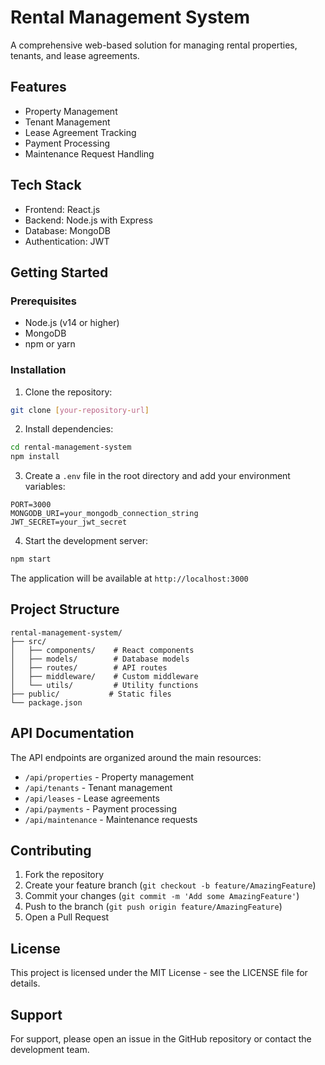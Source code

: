 # Rental Management System

A comprehensive web-based solution for managing rental properties, tenants, and lease agreements.

## Features

- Property Management
- Tenant Management
- Lease Agreement Tracking
- Payment Processing
- Maintenance Request Handling

## Tech Stack

- Frontend: React.js
- Backend: Node.js with Express
- Database: MongoDB
- Authentication: JWT

## Getting Started

### Prerequisites

- Node.js (v14 or higher)
- MongoDB
- npm or yarn

### Installation

1. Clone the repository:
```bash
git clone [your-repository-url]
```

2. Install dependencies:
```bash
cd rental-management-system
npm install
```

3. Create a `.env` file in the root directory and add your environment variables:
```
PORT=3000
MONGODB_URI=your_mongodb_connection_string
JWT_SECRET=your_jwt_secret
```

4. Start the development server:
```bash
npm start
```

The application will be available at `http://localhost:3000`

## Project Structure

```
rental-management-system/
├── src/
│   ├── components/    # React components
│   ├── models/        # Database models
│   ├── routes/        # API routes
│   ├── middleware/    # Custom middleware
│   └── utils/         # Utility functions
├── public/           # Static files
└── package.json
```

## API Documentation

The API endpoints are organized around the main resources:

- `/api/properties` - Property management
- `/api/tenants` - Tenant management
- `/api/leases` - Lease agreements
- `/api/payments` - Payment processing
- `/api/maintenance` - Maintenance requests

## Contributing

1. Fork the repository
2. Create your feature branch (`git checkout -b feature/AmazingFeature`)
3. Commit your changes (`git commit -m 'Add some AmazingFeature'`)
4. Push to the branch (`git push origin feature/AmazingFeature`)
5. Open a Pull Request

## License

This project is licensed under the MIT License - see the LICENSE file for details.

## Support

For support, please open an issue in the GitHub repository or contact the development team.
